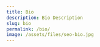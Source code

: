 ```yaml
---
title: Bio
description: Bio Description
slug: bio
permalink: /bio/
image: /assets/files/seo-bio.jpg
---
```

